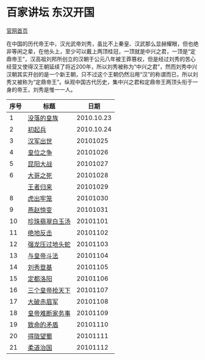 # 百家讲坛 东汉开国

[官网首页](http://tv.cctv.com/2012/12/15/VIDA1355519273340771.shtml)

在中国的历代帝王中，汉光武帝刘秀，虽比不上秦皇、汉武那么显赫耀眼，但也绝非等闲之辈，在他头上，至少可以戴上两顶桂冠，一顶就是中兴之君，一顶是“定鼎帝王”，汉高祖刘邦所创立的汉朝于公元八年被王莽篡权，但是经过刘秀的苦心经营又使得汉王朝延续了将近200年，所以刘秀被称为“中兴之君”，然而刘秀中兴汉朝其实开创的是一个新王朝，只不过这个王朝仍然沿用“汉”的称谓而已，所以刘秀又被称为“定鼎帝王”。纵观中国古代历史，集中兴之君和定鼎帝王两顶头衔于一身的帝王，刘秀是惟一一人。

| 序号 | 标题                                                         | 日期       |
| ---- | ------------------------------------------------------------ | ---------- |
| 1    | [没落的皇族](https://tv.cctv.com/2010/10/23/VIDE1355519295431622.shtml) | 2010.10.23 |
| 2    | [初起兵](https://tv.cctv.com/2010/10/24/VIDE1355519302191682.shtml) | 2010.10.24 |
| 3    | [汉军出世](https://tv.cctv.com/2010/10/25/VIDE1355519294622612.shtml) | 20101025   |
| 4    | [皇位之争](https://tv.cctv.com/2010/10/26/VIDE1355519296992642.shtml) | 20101026   |
| 5    | [昆阳大战](https://tv.cctv.com/2010/10/27/VIDE1355519290718562.shtml) | 20101027   |
| 6    | [大哥之死](https://tv.cctv.com/2010/10/28/VIDE1355519285521896.shtml) | 20101028   |
|      | [王者归来](https://tv.cctv.com/2010/10/29/VIDE1355519293097592.shtml) | 20101029   |
| 8    | [虎出牢笼](https://tv.cctv.com/2010/11/01/VIDE1355519297772652.shtml) | 20101030   |
| 9    | [燕赵惊变](https://tv.cctv.com/2010/11/01/VIDE1355519288450966.shtml) | 20101031   |
| 10   | [珍珠翡翠白玉汤](https://tv.cctv.com/2010/11/02/VIDE1355519292340582.shtml) | 20101101   |
| 11   | [绝地反击](https://tv.cctv.com/2010/11/02/VIDE1355519289956552.shtml) | 20101102   |
| 12   | [强龙压过地头蛇](https://tv.cctv.com/2010/11/03/VIDE1355519293901602.shtml) | 20101103   |
| 13   | [与皇帝斗法](https://tv.cctv.com/2010/11/04/VIDE1355519305282722.shtml) | 20101104   |
| 14   | [刘秀登基](https://tv.cctv.com/2010/11/05/VIDE1355519289239986.shtml) | 20101105   |
| 15   | [定都洛阳](https://tv.cctv.com/2010/11/06/VIDE1355519303803702.shtml) | 20101106   |
| 16   | [三个皇帝抢天下](https://tv.cctv.com/2010/11/07/VIDE1355519296197632.shtml) | 20101107   |
| 17   | [大破赤眉军](https://tv.cctv.com/2010/11/08/VIDE1355519298531662.shtml) | 20101108   |
| 18   | [皇帝难断家务事](https://tv.cctv.com/2010/11/09/VIDE1355519304514712.shtml) | 20101109   |
| 19   | [致命的矛盾](https://tv.cctv.com/2010/11/10/VIDE1355519301439672.shtml) | 20101110   |
| 20   | [得陇望蜀](https://tv.cctv.com/2010/11/11/VIDE1355519303005692.shtml) | 20101111   |
| 21   | [柔道治国](https://tv.cctv.com/2010/11/12/VIDE1355519291524572.shtml) | 20101112   |

